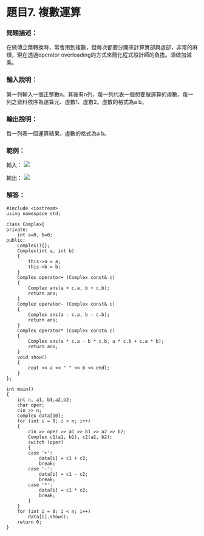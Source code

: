 # 題目7. 複數運算
### 問題描述：
在做傅立葉轉換時，常會用到複數，但每次都要分開來計算實部與虛部，非常的麻煩，現在透過operator overloading的方式來簡化程式設計師的負擔。須做加減乘。

### 輸入說明：
第一列輸入一個正整數n。其後有n列，每一列代表一個想要做運算的虛數，每一列之資料依序為運算元、虛數1、虛數2。虛數的格式為a b。

### 輸出說明：
每一列表一個運算結果。虛數的格式為a b。

### 範例：
輸入：
![](https://i.imgur.com/mJOK4rn.png)

輸出：
![](https://i.imgur.com/GMsdU5n.png)

### 解答：
```c++=
#include <iostream>
using namespace std;

class Complex{
private:
	int a=0, b=0;
public:
	Complex(){};
	Complex(int a, int b)
	{
		this->a = a;
		this->b = b;
	}
	Complex operator+ (Complex const& c)
	{
		Complex ans(a + c.a, b + c.b);
		return ans;
	}
	Complex operator- (Complex const& c)
	{
		Complex ans(a - c.a, b - c.b);
		return ans;
	}
	Complex operator* (Complex const& c)
	{
		Complex ans(a * c.a - b * c.b, a * c.b + c.a * b);
		return ans;
	}
	void show()
	{
		cout << a << " " << b << endl;
	}
};

int main()
{
	int n, a1, b1,a2,b2;
	char oper;
	cin >> n;
	Complex data[10];
	for (int i = 0; i < n; i++)
	{
		cin >> oper >> a1 >> b1 >> a2 >> b2;
		Complex c1(a1, b1), c2(a2, b2);
		switch (oper)
		{
		case '+':
			data[i] = c1 + c2;
			break;
		case '-':
			data[i] = c1 - c2;
			break;
		case '*':
			data[i] = c1 * c2;
			break;
		}
	}
	for (int i = 0; i < n; i++)
		data[i].show();
	return 0;
}
```
